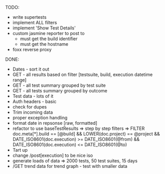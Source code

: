 TODO:

- write supertests
- implement ALL filters
- implement 'Show Test Details'
- custom jasmine reporter to post to
  * must get the build identifier
  * must get the hostname
- foxx reverse proxy  


DONE:
- Dates - sort it out
- GET - all results based on filter [testsuite, build, execution datetime range]
- GET - all test summary grouped by test suite
- GET - all tests summary grouped by outcome
- Test data - lots of it
- Auth headers - basic
- check for dupes
- Trim incoming data
- proper exception handling
- format date in repsonse [raw, formatted]
- refactor to use baseTestResults
=> step by step filters
=> FILTER doc.meta[*].build == [@build] && LOWER(doc.project) == @project && DATE_ISO8601(doc.execution) >= DATE_ISO8601(@from) && DATE_ISO8601(doc.execution) <= DATE_ISO8601(@to)
- Tart up
- change /post[execution] to be nice iso 
- generate loads of data => 2000 tests, 50 test suites, 15 days
- /GET trend data for trend graph - test with smaller data